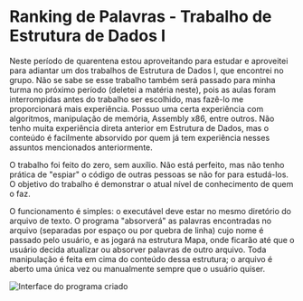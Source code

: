 # Ranking de Palavras - Trabalho de Estrutura de Dados I

Neste período de quarentena estou aproveitando para estudar e aproveitei para adiantar um dos trabalhos de Estrutura de Dados I, que encontrei no grupo. Não se sabe se esse trabalho também será passado para minha turma no próximo período (deletei a matéria neste), pois as aulas foram interrompidas antes do trabalho ser escolhido, mas fazê-lo me proporcionará mais experiência. Possuo uma certa experiência com algoritmos, manipulação de memória, Assembly x86, entre outros. Não tenho muita experiência direta anterior em Estrutura de Dados, mas o conteúdo é facilmente absorvido por quem já tem experiência nesses assuntos mencionados anteriormente.

O trabalho foi feito do zero, sem auxílio. Não está perfeito, mas não tenho prática de "espiar" o código de outras pessoas se não for para estudá-los. O objetivo do trabalho é demonstrar o atual nível de conhecimento de quem o faz.

O funcionamento é simples: o executável deve estar no mesmo diretório do arquivo de texto. O programa "absorverá" as palavras encontradas no arquivo (separadas por espaço ou por quebra de linha) cujo nome é passado pelo usuário, e as jogará na estrutura Mapa, onde ficarão até que o usuário decida atualizar ou absorver palavras de outro arquivo. Toda manipulação é feita em cima do conteúdo dessa estrutura; o arquivo é aberto uma única vez ou manualmente sempre que o usuário quiser.

![Interface do programa criado](https://user-images.githubusercontent.com/36391793/82130501-4e289500-97a2-11ea-95f8-11d2b2cabd12.png)
